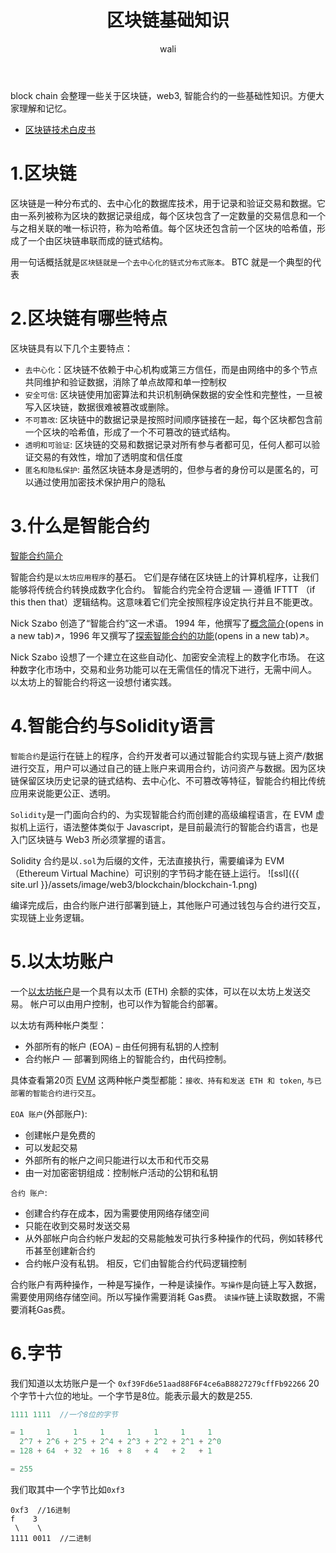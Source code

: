 ﻿---
layout: post
title: 区块链基础知识
tagline: 区块链基础知识
category: web3      #分类
author: wali    #作者
tag: blockchain     #标签
ghurl:        #github url
ghurl_zip:   #github zip下载
comments: true

post_nav: ["1.区块链", "2.区块链有哪些特点", "3.什么是智能合约", "4.智能合约与Solidity语言", "5.以太坊账户", "6.字节"]
group_tag: blockchain
---

block chain 会整理一些关于区块链，web3, 智能合约的一些基础性知识。方便大家理解和记忆。

- [区块链技术白皮书](https://bitcoin.org/bitcoin.pdf)

# 1.区块链

区块链是一种分布式的、去中心化的数据库技术，用于记录和验证交易和数据。它由一系列被称为区块的数据记录组成，每个区块包含了一定数量的交易信息和一个与之相关联的唯一标识符，称为哈希值。每个区块还包含前一个区块的哈希值，形成了一个由区块链串联而成的链式结构。

用一句话概括就是`区块链就是一个去中心化的链式分布式账本。` BTC 就是一个典型的代表


# 2.区块链有哪些特点

区块链具有以下几个主要特点：
- `去中心化`：区块链不依赖于中心机构或第三方信任，而是由网络中的多个节点共同维护和验证数据，消除了单点故障和单一控制权
- `安全可信`: 区块链使用加密算法和共识机制确保数据的安全性和完整性，一旦被写入区块链，数据很难被篡改或删除。
- `不可篡改`: 区块链中的数据记录是按照时间顺序链接在一起，每个区块都包含前一个区块的哈希值，形成了一个不可篡改的链式结构。
- `透明和可验证`: 区块链的交易和数据记录对所有参与者都可见，任何人都可以验证交易的有效性，增加了透明度和信任度
- `匿名和隐私保护`: 虽然区块链本身是透明的，但参与者的身份可以是匿名的，可以通过使用加密技术保护用户的隐私


# 3.什么是智能合约

[智能合约简介](https://ethereum.org/zh/smart-contracts/)

智能合约是`以太坊应用程序`的基石。 它们是存储在区块链上的计算机程序，让我们能够将传统合约转换成数字化合约。 智能合约完全符合逻辑 — 遵循 IFTTT （if this then that）逻辑结构。这意味着它们完全按照程序设定执行并且不能更改。

Nick Szabo 创造了“智能合约”这一术语。 1994 年，他撰写了[概念简介](https://www.fon.hum.uva.nl/rob/Courses/InformationInSpeech/CDROM/Literature/LOTwinterschool2006/szabo.best.vwh.net/smart.contracts.html)(opens in a new tab)↗，1996 年又撰写了[探索智能合约的功能](https://www.fon.hum.uva.nl/rob/Courses/InformationInSpeech/CDROM/Literature/LOTwinterschool2006/szabo.best.vwh.net/smart_contracts_2.html)(opens in a new tab)↗。

Nick Szabo 设想了一个建立在这些自动化、加密安全流程上的数字化市场。 在这种数字化市场中，交易和业务功能可以在无需信任的情况下进行，无需中间人。 以太坊上的智能合约将这一设想付诸实践。


# 4.智能合约与Solidity语言

`智能合约`是运行在链上的程序，合约开发者可以通过智能合约实现与链上资产/数据进行交互，用户可以通过自己的链上账户来调用合约，访问资产与数据。因为区块链保留区块历史记录的链式结构、去中心化、不可篡改等特征，智能合约相比传统应用来说能更公正、透明。

`Solidity`是一门面向合约的、为实现智能合约而创建的高级编程语言，在 EVM 虚拟机上运行，语法整体类似于 Javascript，是目前最流行的智能合约语言，也是入门区块链与 Web3 所必须掌握的语言。

Solidity 合约是以`.sol`为后缀的文件，无法直接执行，需要编译为 EVM（Ethereum Virtual Machine）可识别的字节码才能在链上运行。
![ssl]({{ site.url }}/assets/image/web3/blockchain/blockchain-1.png)

编译完成后，由合约账户进行部署到链上，其他账户可通过钱包与合约进行交互，实现链上业务逻辑。

# 5.以太坊账户

一个[以太坊帐户](https://ethereum.org/zh/developers/docs/accounts/)是一个具有以太币 (ETH) 余额的实体，可以在以太坊上发送交易。 帐户可以由用户控制，也可以作为智能合约部署。

以太坊有两种帐户类型：
- 外部所有的帐户 (EOA) – 由任何拥有私钥的人控制
- 合约帐户 — 部署到网络上的智能合约，由代码控制。

具体查看第20页 [EVM](https://takenobu-hs.github.io/downloads/ethereum_evm_illustrated.pdf)
这两种帐户类型都能：`接收、持有和发送 ETH 和 token`, `与已部署的智能合约进行交互`。


`EOA 账户`(外部账户):
- 创建帐户是免费的
- 可以发起交易
- 外部所有的帐户之间只能进行以太币和代币交易
- 由一对加密密钥组成：控制帐户活动的公钥和私钥

`合约 账户`:
- 创建合约存在成本，因为需要使用网络存储空间
- 只能在收到交易时发送交易
- 从外部帐户向合约帐户发起的交易能触发可执行多种操作的代码，例如转移代币甚至创建新合约
- 合约帐户没有私钥。 相反，它们由智能合约代码逻辑控制

合约账户有两种操作，一种是写操作，一种是读操作。`写操作`是向链上写入数据，需要使用网络存储空间。所以写操作需要消耗 Gas费。
`读操作`链上读取数据，不需要消耗Gas费。


# 6.字节

我们知道以太坊账户是一个 `0xf39Fd6e51aad88F6F4ce6aB8827279cffFb92266` 20个字节十六位的地址。一个字节是8位。能表示最大的数是255.

```js
1111 1111  //一个8位的字节

= 1     1     1     1     1     1     1     1
  2^7 + 2^6 + 2^5 + 2^4 + 2^3 + 2^2 + 2^1 + 2^0
= 128 + 64  + 32  + 16  + 8   + 4   + 2   + 1

= 255
```

我们取其中一个字节比如`0xf3`

```
0xf3  //16进制
f    3
 \    \
1111 0011  //二进制
```